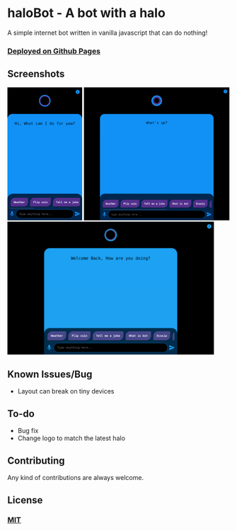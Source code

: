 # haloBot - A bot with a halo

A simple internet bot written in vanilla javascript that can do nothing!

### [**Deployed on Github Pages**](https://rokonxr.github.io/haloBot)

## Screenshots

<img src="./public/assets/screenshots/phone.png" alt="Phone" height="300"/>
<img src="./public/assets/screenshots/tablet.png" alt="Tablet" height="300"/>
<img src="./public/assets/screenshots/laptop.png" alt="laptop" height="300"/>

## Known Issues/Bug

- Layout can break on tiny devices

## To-do

- Bug fix
- Change logo to match the latest halo

## Contributing

Any kind of contributions are always welcome.

## License

### [**MIT**](./LICENSE)
